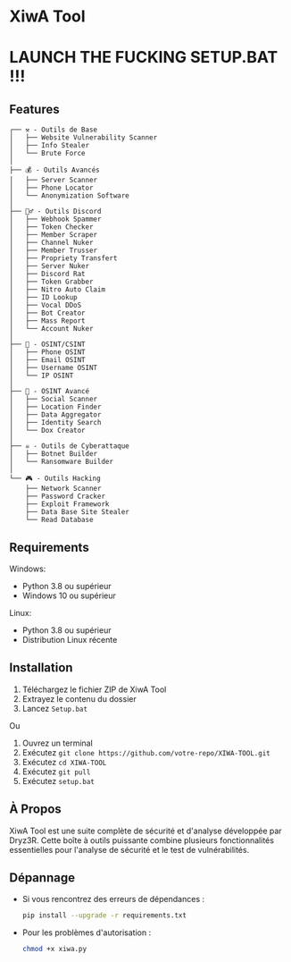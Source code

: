 # XiwA Tool

<h1>LAUNCH THE FUCKING SETUP.BAT !!!</h1>

## Features

```
┌── ⚒️ - Outils de Base
│   ├── Website Vulnerability Scanner
│   ├── Info Stealer
│   └── Brute Force
│
├── 💰 - Outils Avancés
│   ├── Server Scanner
│   ├── Phone Locator
│   └── Anonymization Software
│
├── 🕵️‍♂️ - Outils Discord
│   ├── Webhook Spammer
│   ├── Token Checker
│   ├── Member Scraper
│   ├── Channel Nuker
│   ├── Member Trusser
│   ├── Propriety Transfert
│   ├── Server Nuker
│   ├── Discord Rat
│   ├── Token Grabber
│   ├── Nitro Auto Claim
│   ├── ID Lookup
│   ├── Vocal DDoS
│   ├── Bot Creator
│   ├── Mass Report
│   └── Account Nuker
│
├── 🔎 - OSINT/CSINT
│   ├── Phone OSINT
│   ├── Email OSINT
│   ├── Username OSINT
│   └── IP OSINT
│
├── 🔧 - OSINT Avancé
│   ├── Social Scanner
│   ├── Location Finder
│   ├── Data Aggregator
│   ├── Identity Search
│   └── Dox Creator
│
├── ☠️ - Outils de Cyberattaque
│   ├── Botnet Builder
│   └── Ransomware Builder
│
└── 🎮 - Outils Hacking
    ├── Network Scanner
    ├── Password Cracker
    ├── Exploit Framework
    ├── Data Base Site Stealer
    └── Read Database
```

## Requirements

Windows:
- Python 3.8 ou supérieur
- Windows 10 ou supérieur

Linux:
- Python 3.8 ou supérieur
- Distribution Linux récente

## Installation

1. Téléchargez le fichier ZIP de XiwA Tool
2. Extrayez le contenu du dossier
3. Lancez `Setup.bat`

Ou

1. Ouvrez un terminal
2. Exécutez `git clone https://github.com/votre-repo/XIWA-TOOL.git`
3. Exécutez `cd XIWA-TOOL`
4. Exécutez `git pull`
5. Exécutez `setup.bat`

## À Propos
XiwA Tool est une suite complète de sécurité et d'analyse développée par Dryz3R. Cette boîte à outils puissante combine plusieurs fonctionnalités essentielles pour l'analyse de sécurité et le test de vulnérabilités.

## Dépannage

- Si vous rencontrez des erreurs de dépendances :
  ```bash
  pip install --upgrade -r requirements.txt
  ```
- Pour les problèmes d'autorisation :
  ```bash
  chmod +x xiwa.py
  ```
